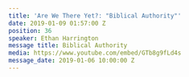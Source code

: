 ```yaml
---
title: 'Are We There Yet?: "Biblical Authority"'
date: 2019-01-09 01:57:00 Z
position: 36
speaker: Ethan Harrington
message title: Biblical Authority
media: https://www.youtube.com/embed/GTb8g9fLd4s
message_date: 2019-01-06 10:00:00 Z
---
```



